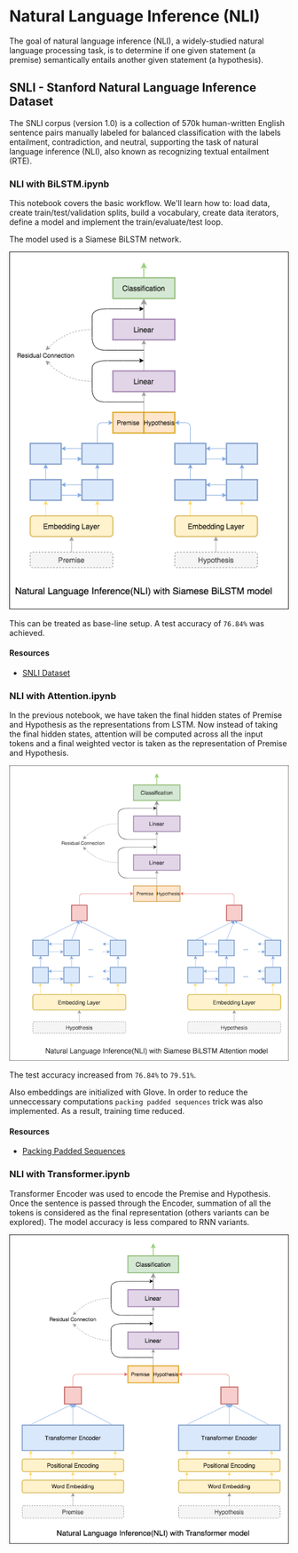 # Natural Language Inference (NLI)

The goal of natural language inference (NLI), a widely-studied natural language processing task, is to determine if one given statement (a premise) semantically entails another given statement (a hypothesis).

## SNLI - Stanford Natural Language Inference Dataset

The SNLI corpus (version 1.0) is a collection of 570k human-written English sentence pairs manually labeled for balanced classification with the labels entailment, contradiction, and neutral, supporting the task of natural language inference (NLI), also known as recognizing textual entailment (RTE).

### NLI with BiLSTM.ipynb

This notebook covers the basic workflow. We'll learn how to: load data, create train/test/validation splits, build a vocabulary, create data iterators, define a model and implement the train/evaluate/test loop.

The model used is a Siamese BiLSTM network.

![nli](../../../assets/images/applications/classification/nli_bilstm.png)

This can be treated as base-line setup. A test accuracy of `76.84%` was achieved.

#### Resources

- [SNLI Dataset](https://nlp.stanford.edu/projects/snli/)

### NLI with Attention.ipynb

In the previous notebook, we have taken the final hidden states of Premise and Hypothesis as the representations from LSTM. Now instead of taking the final hidden states, attention will be computed across all the input tokens and a final weighted vector is taken as the representation of Premise and Hypothesis. 

![nli](../../../assets/images/applications/classification/nli_attention.png)

The test accuracy increased from `76.84%` to `79.51%`.

Also embeddings are initialized with Glove. In order to reduce the unneccessary computations `packing padded sequences` trick was also implemented. As a result, training time reduced.

#### Resources

- [Packing Padded Sequences](https://github.com/graviraja/100-Days-of-NLP/blob/master/architectures/pack_padded_sequences.py)

### NLI with Transformer.ipynb

Transformer Encoder was used to encode the Premise and Hypothesis. Once the sentence is passed through the Encoder, summation of all the tokens is considered as the final representation (others variants can be explored). The model accuracy is less compared to RNN variants.

![nli](../../../assets/images/applications/classification/nli_transformer.png)
